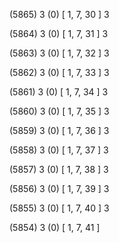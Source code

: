 (5865) 3 (0) [ 1, 7, 30 ] 3 


(5864) 3 (0) [ 1, 7, 31 ] 3 


(5863) 3 (0) [ 1, 7, 32 ] 3 


(5862) 3 (0) [ 1, 7, 33 ] 3 


(5861) 3 (0) [ 1, 7, 34 ] 3 


(5860) 3 (0) [ 1, 7, 35 ] 3 


(5859) 3 (0) [ 1, 7, 36 ] 3 


(5858) 3 (0) [ 1, 7, 37 ] 3 


(5857) 3 (0) [ 1, 7, 38 ] 3 


(5856) 3 (0) [ 1, 7, 39 ] 3 


(5855) 3 (0) [ 1, 7, 40 ] 3 


(5854) 3 (0) [ 1, 7, 41 ]  

